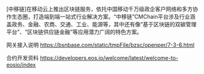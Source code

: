 [中移链]在移动云上推出区块链服务，依托中国移动千万级政企客户网络和多方协作生态圈，打造端到端一站式行业解决方案。“中移链”CMChain平台涉及行业涵盖政务、金融、农商、交通、工业、能源等，其中还有像“基于区块链的双碳管理平台”、“区块链供应链金融”等应用潜力广阔的特色方案。

网关接入说明 https://bsnbase.com/static/tmpFile/bzsc/openper/7-3-6.html

合约开发资料 https://developers.eos.io/welcome/latest/welcome-to-eosio/index
